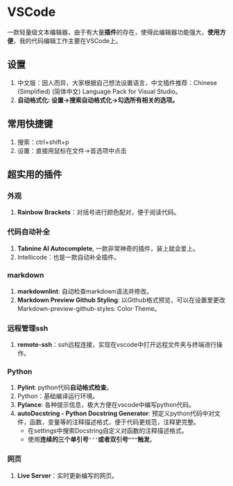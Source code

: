 # VSCode

一款轻量级文本编辑器，由于有大量**插件**的存在，使得此编辑器功能强大，**使用方便**，我的代码编辑工作主要在VSCode上。

## 设置

1. 中文版：因人而异，大家根据自己想法设置语言，中文插件推荐：Chinese (Simplified) (简体中文) Language Pack for Visual Studio。
2. **自动格式化: 设置->搜索自动格式化->勾选所有相关的选项。**

## 常用快捷键

1. 搜索：ctrl+shift+p
2. 设置：直接用鼠标在文件->首选项中点击

## 超实用的插件

### 外观

1. **Rainbow Brackets**：对括号进行颜色配对，便于阅读代码。

### 代码自动补全

1. **Tabnine AI Autocomplete**, 一款非常神奇的插件，装上就会爱上。
2. Intellicode：也是一款自动补全插件。

### markdown

1. **markdownlint**: 自动检查markdown语法并修改。
2. **Markdown Preview Github Styling**: 以Github格式预览，可以在设置里更改Markdown-preview-github-styles: Color Theme。

### 远程管理ssh

1. **remote-ssh**：ssh远程连接，实现在vscode中打开远程文件夹与终端进行操作。

### Python

1. **Pylint**: python代码**自动格式检查**。
2. Python：基础编译运行环境。
3. **Pylance**: 各种提示信息，极大方便在vscode中编写python代码。
4. **autoDocstring - Python Docstring Generator**: 预定义python代码中对文件，函数，变量等的注释描述格式，便于代码更规范，注释更完整。
    - 在settings中搜索Docstring自定义对函数的注释描述格式。
    - 使用**连续的三个单引号`'''`或者双引号`"""`触发**。

### 网页

1. **Live Server**：实时更新编写的网页。
